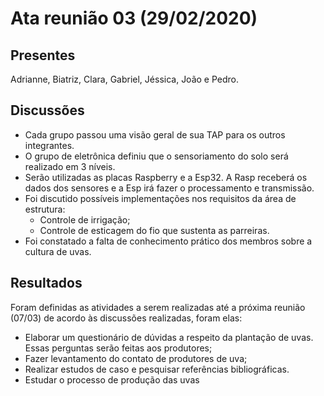 # Ata reunião 03 (29/02/2020)

## Presentes

Adrianne, Biatriz, Clara, Gabriel, Jéssica, João e Pedro.

## Discussões

* Cada grupo passou uma visão geral de sua TAP para os outros integrantes.
* O grupo de eletrônica definiu que o sensoriamento do solo será realizado em 3 níveis.
* Serão utilizadas as placas Raspberry e a Esp32. A Rasp receberá os dados dos sensores e a Esp irá fazer o processamento e transmissão.
* Foi discutido possíveis implementações nos requisitos da área de estrutura:
  * Controle de irrigação;
  * Controle de esticagem do fio que sustenta as parreiras.
* Foi constatado a falta de conhecimento prático dos membros sobre a cultura de uvas.

## Resultados

Foram definidas as atividades a serem realizadas até a próxima reunião (07/03) de acordo às discussões realizadas, foram elas:
  * Elaborar um questionário de dúvidas a respeito da plantação de uvas. Essas perguntas serão feitas aos produtores;
  * Fazer levantamento do contato de produtores de uva;
  * Realizar estudos de caso e pesquisar referências bibliográficas.
  * Estudar o processo de produção das uvas
